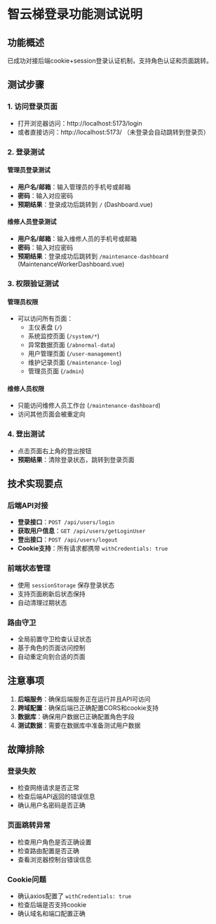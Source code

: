 # 智云梯登录功能测试说明

## 功能概述
已成功对接后端cookie+session登录认证机制，支持角色认证和页面跳转。

## 测试步骤

### 1. 访问登录页面
- 打开浏览器访问：http://localhost:5173/login
- 或者直接访问：http://localhost:5173/ （未登录会自动跳转到登录页）

### 2. 登录测试

#### 管理员登录测试
- **用户名/邮箱**：输入管理员的手机号或邮箱
- **密码**：输入对应密码
- **预期结果**：登录成功后跳转到 `/` (Dashboard.vue)

#### 维修人员登录测试
- **用户名/邮箱**：输入维修人员的手机号或邮箱
- **密码**：输入对应密码
- **预期结果**：登录成功后跳转到 `/maintenance-dashboard` (MaintenanceWorkerDashboard.vue)

### 3. 权限验证测试

#### 管理员权限
- 可以访问所有页面：
  - 主仪表盘 (`/`)
  - 系统监控页面 (`/system/*`)
  - 异常数据页面 (`/abnormal-data`)
  - 用户管理页面 (`/user-management`)
  - 维护记录页面 (`/maintenance-log`)
  - 管理员页面 (`/admin`)

#### 维修人员权限
- 只能访问维修人员工作台 (`/maintenance-dashboard`)
- 访问其他页面会被重定向

### 4. 登出测试
- 点击页面右上角的登出按钮
- **预期结果**：清除登录状态，跳转到登录页面

## 技术实现要点

### 后端API对接
- **登录接口**：`POST /api/users/login`
- **获取用户信息**：`GET /api/users/getLoginUser`
- **登出接口**：`POST /api/users/logout`
- **Cookie支持**：所有请求都携带 `withCredentials: true`

### 前端状态管理
- 使用 `sessionStorage` 保存登录状态
- 支持页面刷新后状态保持
- 自动清理过期状态

### 路由守卫
- 全局前置守卫检查认证状态
- 基于角色的页面访问控制
- 自动重定向到合适的页面

## 注意事项

1. **后端服务**：确保后端服务正在运行并且API可访问
2. **跨域配置**：确保后端已正确配置CORS和cookie支持
3. **数据库**：确保用户数据已正确配置角色字段
4. **测试数据**：需要在数据库中准备测试用户数据

## 故障排除

### 登录失败
- 检查网络请求是否正常
- 检查后端API返回的错误信息
- 确认用户名密码是否正确

### 页面跳转异常
- 检查用户角色是否正确设置
- 检查路由配置是否正确
- 查看浏览器控制台错误信息

### Cookie问题
- 确认axios配置了 `withCredentials: true`
- 检查后端是否支持cookie
- 确认域名和端口配置正确